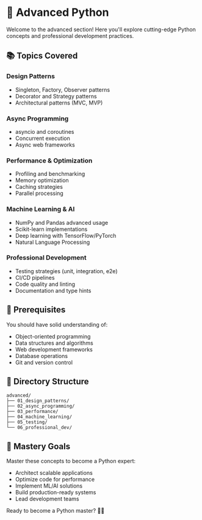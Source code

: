 # 🚀 Advanced Python

Welcome to the advanced section! Here you'll explore cutting-edge Python concepts and professional development practices.

## 📚 Topics Covered

### Design Patterns

- Singleton, Factory, Observer patterns
- Decorator and Strategy patterns
- Architectural patterns (MVC, MVP)

### Async Programming

- asyncio and coroutines
- Concurrent execution
- Async web frameworks

### Performance & Optimization

- Profiling and benchmarking
- Memory optimization
- Caching strategies
- Parallel processing

### Machine Learning & AI

- NumPy and Pandas advanced usage
- Scikit-learn implementations
- Deep learning with TensorFlow/PyTorch
- Natural Language Processing

### Professional Development

- Testing strategies (unit, integration, e2e)
- CI/CD pipelines
- Code quality and linting
- Documentation and type hints

## 🚀 Prerequisites

You should have solid understanding of:

- Object-oriented programming
- Data structures and algorithms
- Web development frameworks
- Database operations
- Git and version control

## 📁 Directory Structure

```
advanced/
├── 01_design_patterns/
├── 02_async_programming/
├── 03_performance/
├── 04_machine_learning/
├── 05_testing/
└── 06_professional_dev/
```

## 🎯 Mastery Goals

Master these concepts to become a Python expert:

- Architect scalable applications
- Optimize code for performance
- Implement ML/AI solutions
- Build production-ready systems
- Lead development teams

Ready to become a Python master? 🐍✨

